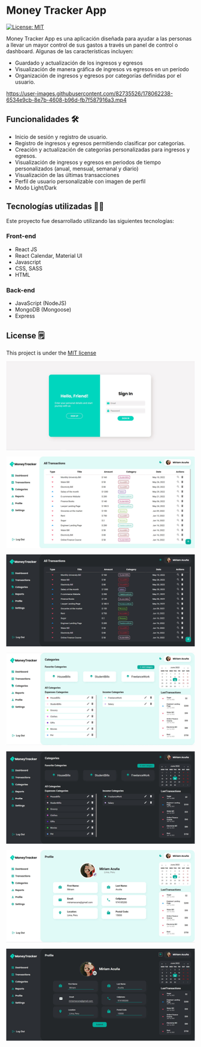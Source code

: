# Money Tracker App
[![License: MIT](https://img.shields.io/badge/License-MIT-green.svg)](https://github.com/miriacode/money-tracker/blob/main/LICENSE)

Money Tracker App es una aplicación diseñada para ayudar a las personas a llevar un mayor control de sus gastos a través un panel de control o dashboard. Algunas de las características incluyen:

- Guardado y actualización de los ingresos y egresos
- Visualización de manera gráfica de ingresos vs egresos en un período
- Organización de ingresos y egresos por categorías definidas por el usuario.

https://user-images.githubusercontent.com/82735526/178062238-6534e9cb-8e7b-4608-b96d-fb7f587916a3.mp4


## Funcionalidades 🛠
- Inicio de sesión y registro de usuario.
- Registro de ingresos y egresos permitiendo clasificar por categorías.
- Creación y actualización de categorías personalizadas para ingresos y egresos.
- Visualización de ingresos y egresos en periodos de tiempo personalizados (anual, mensual, semanal y diario)
- Visualización de las últimas transacciones
- Perfil de usuario personalizable con imagen de perfil
- Modo Light/Dark

## Tecnologías utilizadas 👩‍💻
Este proyecto fue desarrollado utilizando las siguientes tecnologías:
### Front-end
- React JS
- React Calendar, Material UI
- Javascript
- CSS, SASS
- HTML

### Back-end
- JavaScript (NodeJS)
- MongoDB (Mongoose)
- Express

## License 🗒
This project is under the [MIT license](https://github.com/miriacode/money-tracker/blob/main/LICENSE)

![banner](https://raw.githubusercontent.com/miriacode/money-tracker/main/project-images/signIn-light.jpg)

![banner](https://raw.githubusercontent.com/miriacode/money-tracker/main/project-images/allTransactions-light.jpg)

![banner](https://raw.githubusercontent.com/miriacode/money-tracker/main/project-images/allTransactions-dark.jpg)

![banner](https://raw.githubusercontent.com/miriacode/money-tracker/main/project-images/categories-light.jpg)

![banner](https://raw.githubusercontent.com/miriacode/money-tracker/main/project-images/categories-dark.jpg)

![banner](https://raw.githubusercontent.com/miriacode/money-tracker/main/project-images/profile-light.jpg)

![banner](https://raw.githubusercontent.com/miriacode/money-tracker/main/project-images/updateProfile-dark.jpg)